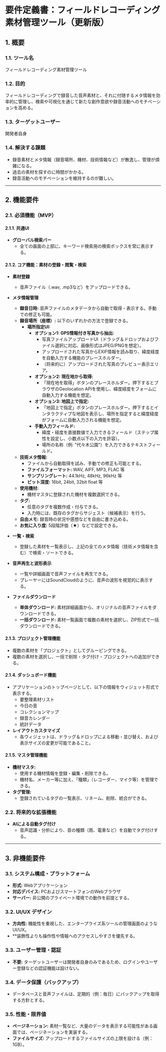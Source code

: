 # 要件定義書：フィールドレコーディング素材管理ツール（更新版）

## 1. 概要

### 1.1. ツール名
フィールドレコーディング素材管理ツール

### 1.2. 目的
フィールドレコーディングで録音した音声素材と、それに付随するメタ情報を効率的に管理し、検索や可視化を通じて新たな創作意欲や録音活動へのモチベーションを高める。

### 1.3. ターゲットユーザー
開発者自身

### 1.4. 解決する課題
- 録音素材とメタ情報（録音場所、機材、技術情報など）が散逸し、管理が煩雑になる。
- 過去の素材を探すのに時間がかかる。
- 録音活動へのモチベーションを維持するのが難しい。

---

## 2. 機能要件

### 2.1. 必須機能（MVP）

#### 2.1.1. 共通UI
- **グローバル検索バー**
  - 全ての画面の上部に、キーワード検索用の検索ボックスを常に表示する。

#### 2.1.2. コア機能：素材の登録・閲覧・検索
- **素材登録**
  - 音声ファイル（.wav, .mp3など）をアップロードできる。

- **メタ情報管理**
  - **録音日時:** 音声ファイルのメタデータから自動で取得・表示する。手動での修正も可能。
  - **録音場所（座標）:** 以下のいずれかの方法で登録できる。
    - **場所指定UI:**
      - **オプション1: GPS情報付き写真から抽出:**
        - 写真ファイルアップロードUI（ドラッグ＆ドロップおよびファイル選択に対応、画像形式はJPEG/PNGを想定）。
        - アップロードされた写真からEXIF情報を読み取り、緯度経度を自動入力する機能のプレースホルダー。
        - （将来的に）アップロードされた写真のプレビュー表示エリア。
      - **オプション2: 現在地から取得:**
        - 「現在地を取得」ボタンのプレースホルダー。押下するとブラウザのGeolocation APIを使用し、緯度経度をフォームに自動入力する機能を想定。
      - **オプション3: 地図上で指定:**
        - 「地図上で指定」ボタンのプレースホルダー。押下するとインタラクティブな地図を表示し、場所を指定すると緯度経度がフォームに自動入力される機能を想定。
      - **手動入力フィールド:**
        - 緯度・経度を直接数値で入力できるフィールド（ステップ属性を設定し、小数点以下の入力を許容）。
        - 場所の名称（例: "代々木公園"）を入力できるテキストフィールド。
  - **技術メタ情報:**
    - ファイルから自動取得を試み、手動での修正も可能とする。
    - **ファイルフォーマット:** WAV, AIFF, MP3, FLAC 等
    - **サンプリングレート:** 44.1kHz, 48kHz, 96kHz 等
    - **ビット深度:** 16bit, 24bit, 32bit float 等
  - **使用機材:**
    - 機材マスタに登録された機材を複数選択できる。
  - **タグ:**
    - 任意のタグを複数作成・付与できる。
    - 入力時には、既存のタグからサジェスト（候補表示）を行う。
  - **自由メモ:** 録音時の状況や感想などを自由に書き込める。
  - **お気に入り度:** 5段階評価（★）などで設定できる。

- **一覧・検索**
  - 登録した素材を一覧表示し、上記の全てのメタ情報（技術メタ情報を含む）で検索・ソートできる。

- **音声再生と波形表示**
  - 一覧や詳細画面で音声ファイルを再生できる。
  - プレーヤーにはSoundCloudのように、音声の波形を視覚的に表示する。

- **ファイルダウンロード**
  - **単体ダウンロード:** 素材詳細画面から、オリジナルの音声ファイルをダウンロードできる。
  - **一括ダウンロード:** 素材一覧画面で複数の素材を選択し、ZIP形式で一括ダウンロードできる。

#### 2.1.3. プロジェクト管理機能
- 複数の素材を「プロジェクト」としてグルーピングできる。
- 複数の素材を選択し、一括で削除・タグ付け・プロジェクトへの追加ができる。

#### 2.1.4. ダッシュボード機能
- アプリケーションのトップページとして、以下の情報をウィジェット形式で表示する。
  - 要整理素材リスト
  - 今日の音
  - コレクションマップ
  - 録音カレンダー
  - 統計データ
- **レイアウトカスタマイズ**
  - 各ウィジェットは、ドラッグ＆ドロップによる移動・並び替え、および表示サイズの変更が可能であること。

#### 2.1.5. マスタ管理機能
- **機材マスタ:**
  - 使用する機材情報を登録・編集・削除できる。
  - 機材名、メーカー等に加え、「種類」（レコーダー、マイク等）を管理できる。
- **タグ管理:**
  - 登録されているタグの一覧表示、リネーム、削除、統合ができる。

### 2.2. 将来的な拡張機能
- **AIによる自動タグ付け**
  - 音声認識・分析により、音の種類（雨、電車など）を自動でタグ付けする。

---

## 3. 非機能要件

### 3.1. システム構成・プラットフォーム
- **形式:** Webアプリケーション
- **対応デバイス:** PCおよびスマートフォンのWebブラウザ
- **サーバー:** 非公開のプライベート環境での動作を前提とする。

### 3.2. UI/UX デザイン
- **方向性:** 機能性を重視した、エンタープライズ系ツールの管理画面のようなUI/UX。
- **装飾性よりも操作性や情報へのアクセスしやすさを優先する。

### 3.3. ユーザー管理・認証
- **不要:** ターゲットユーザーは開発者自身のみであるため、ログインやユーザー登録などの認証機能は設けない。

### 3.4. データ保護（バックアップ）
- データベースと音声ファイルは、定期的（例：毎日）にバックアップを取得する方針とする。

### 3.5. 性能・限界値
- **ページネーション:** 素材一覧など、大量のデータを表示する可能性がある画面では、ページネーションを実装する。
- **ファイルサイズ:** アップロードするファイルサイズの上限を設ける（例：1GB）。
